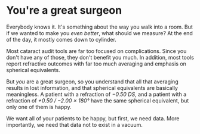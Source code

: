 # You're a great surgeon

Everybody knows it.
It's something about the way you walk into a room.
But if we wanted to make you _even better_, what should we measure?
At the end of the day, it mostly comes down to cylinder.

Most cataract audit tools are far too focused on complications.
Since you don't have any of those, they don't benefit you much.
In addition, most tools report refractive outcomes with far too much averaging and emphasis on spherical equivalents.

But _you_ are a great surgeon, so you understand that all that averaging results in lost information, and that spherical equivalents are basically meaningless.
A patient with a refraction of _&minus;0.50 DS_, and a patient with a refraction of _&plus;0.50 / &minus;2.00 &times; 180°_ have the same spherical equivalent, but only one of them is happy.

We want all of your patients to be happy, but first, we need data.
More importantly, we need that data not to exist in a vacuum.
